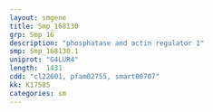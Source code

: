 ```yaml
---
layout: smgene
title: Smp_168130
grp: Smp_16
description: "phosphatase and actin regulator 1"
smp: Smp_168130.1
uniprot: "G4LUR4"
length:  1431
cdd: "cl22601, pfam02755, smart00707"
kk: K17585
categories: sm
---
```

